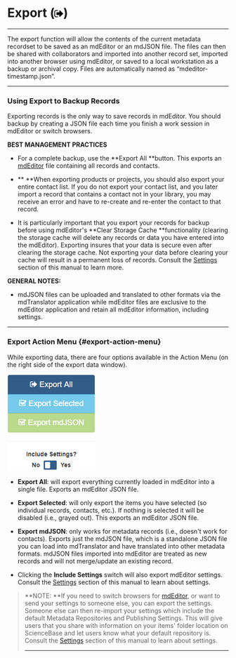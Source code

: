 # Export \(![](/assets/symbol_sign-out_16.png)\)

---

The export function will allow the contents of the current metadata recordset to be saved as an mdEditor or an mdJSON file. The files can then be shared with collaborators and imported into another record set, imported into another browser using mdEditor, or saved to a local workstation as a backup or archival copy. Files are automatically named as “mdeditor-timestamp.json”.

---

### **Using Export to Backup Records**

Exporting records is the only way to save records in mdEditor. You should backup by creating a JSON file each time you finish a work session in mdEditor or switch browsers. 

**BEST MANAGEMENT PRACTICES**

* For a complete backup, use the **Export All **button. This exports an [mdEditor](https://adiwg.gitbooks.io/mdeditor/content/GLOSSARY.html#mdeditor) file containing all records and contacts.

* ** **When exporting products or projects,  you should also export your entire contact list. If you do not export your contact list, and you later import a record that contains a contact not in your library, you may receive an error and have to re-create and re-enter the contact to that record.

* It is particularly important that you export your records for backup before using mdEditor's **Clear Storage Cache **functionality \(clearing the storage cache will delete any records or data you have entered into the mdEditor\). Exporting insures that your data is secure even after clearing the storage cache. Not exporting your data before clearing your cache will result in a permanent loss of records. Consult the [Settings](/settings.md) section of this manual to learn more.

**GENERAL NOTES:**

* mdJSON files can be uploaded and translated to other formats via the mdTranslator application while mdEditor files are exclusive to the mdEditor application and retain all mdEditor information, including settings.

---

### Export Action Menu {#export-action-menu}

While exporting data, there are four options available in the Action Menu \(on the right side of the export data window\).

![](/assets/export_data_action_menu.png)

* **Export All**: will export everything currently loaded in mdEditor into a single file. Exports an mdEditor JSON file.

* **Export Selected**: will only export the items you have selected \(so individual records, contacts, etc.\). If nothing is selected it will be disabled \(i.e., grayed out\). This exports an mdEditor JSON file.

* **Export mdJSON**: only works for metadata records \(i.e., doesn't work for contacts\). Exports just the mdJSON file, which is a standalone JSON file you can load into mdTranslator and have translated into other metadata formats. mdJSON files imported into mdEditor are treated as new records and will not merge/update an existing record.

* Clicking the **Include Settings** switch will also export mdEditor settings. Consult the [Settings](/settings.md) section of this manual to learn about settings.

> **NOTE: **If you need to switch browsers for [mdEditor](https://adiwg.gitbooks.io/mdeditor/content/GLOSSARY.html#mdeditor), or want to send your settings to someone else, you can export the settings. Someone else can then re-import your settings which include the default Metadata Repositories and Publishing Settings.  This will give users that you share with information on your items' folder location on ScienceBase and let users know what your default repository is. Consult the [Settings](/settings.md) section of this manual to learn about settings.
>
> ---



